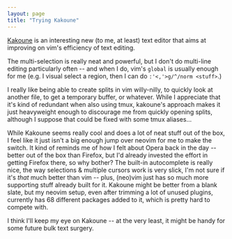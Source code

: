 ```yaml
---
layout: page
title: "Trying Kakoune"
---
```


[Kakoune][kakoune] is an interesting new (to me, at least) text editor that aims at improving on vim's efficiency of text editing.

The multi-selection is really neat and powerful, but I don't do multi-line editing particularly often -- and when I do, vim's `global` is usually enough for me (e.g. I visual select a region, then I can do `:'<,'>g/^/norm <stuff>`.)

I really like being able to create splits in vim willy-nilly, to quickly look at another file, to get a temporary buffer, or whatever.
While I appreciate that it's kind of redundant when also using tmux, kakoune's approach makes it just heavyweight enough to discourage me from quickly opening splits, although I suppose that could be fixed with some tmux aliases...

While Kakoune seems really cool and does a lot of neat stuff out of the box, I feel like it just isn't a big enough jump over neovim for me to make the switch.
It kind of reminds me of how I felt about Opera back in the day -- better out of the box than Firefox, but I'd already invested the effort in getting Firefox there, so why bother?
The built-in autocomplete is really nice, the way selections & multiple cursors work is very slick, I'm not sure if it's *that* much better than vim -- plus, (neo)vim just has so much more supporting stuff already built for it.
Kakoune might be better from a blank slate, but my neovim setup, even after trimming a lot of unused plugins, currently has 68 different packages added to it, which is pretty hard to compete with.

I think I'll keep my eye on Kakoune -- at the very least, it might be handy for some future bulk text surgery.

  [kakoune]: http://kakoune.org/

